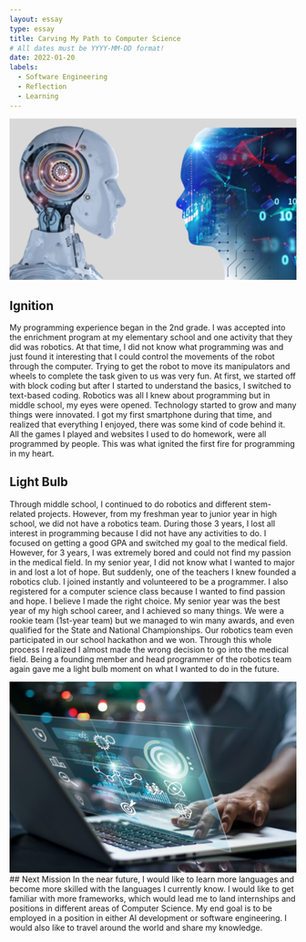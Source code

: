 ```yaml
---
layout: essay
type: essay
title: Carving My Path to Computer Science
# All dates must be YYYY-MM-DD format!
date: 2022-01-20
labels:
  - Software Engineering
  - Reflection
  - Learning
---
```


<img class="ui medium left floated image" src="../images/robotics.jpeg">

## Ignition
My programming experience began in the 2nd grade. I was accepted into the enrichment program at my elementary school and one activity that they did was robotics. At that time, I did not know what programming was and just found it interesting that I could control the movements of the robot through the computer. Trying to get the robot to move its manipulators and wheels to complete the task given to us was very fun. At first, we started off with block coding but after I started to understand the basics, I switched to text-based coding. Robotics was all I knew about programming but in middle school, my eyes were opened. Technology started to grow and many things were innovated. I got my first smartphone during that time, and realized that everything I enjoyed, there was some kind of code behind it. All the games I played and websites I used to do homework, were all programmed by people. This was what ignited the first fire for programming in my heart. 

## Light Bulb
Through middle school, I continued to do robotics and different stem-related projects. However, from my freshman year to junior year in high school, we did not have a robotics team. During those 3 years, I lost all interest in programming because I did not have any activities to do. I focused on getting a good GPA and switched my goal to the medical field. However, for 3 years, I was extremely bored and could not find my passion in the medical field. In my senior year, I did not know what I wanted to major in and lost a lot of hope. But suddenly, one of the teachers I knew founded a robotics club. I joined instantly and volunteered to be a programmer. I also registered for a computer science class because I wanted to find passion and hope. I believe I made the right choice. My senior year was the best year of my high school career, and I achieved so many things. We were a rookie team (1st-year team) but we managed to win many awards, and even qualified for the State and National Championships. Our robotics team even participated in our school hackathon and we won. Through this whole process I realized I almost made the wrong decision to go into the medical field. Being a founding member and head programmer of the robotics team again gave me a light bulb moment on what I wanted to do in the future.  

<img class="ui medium right floated image" src="../images/aidevelopment.png">
## Next Mission
In the near future, I would like to learn more languages and become more skilled with the languages I currently know. I would like to get familiar with more frameworks, which would lead me to land internships and positions in different areas of Computer Science. My end goal is to be employed in a position in either AI development or software engineering. I would also like to travel around the world and share my knowledge. <br>

